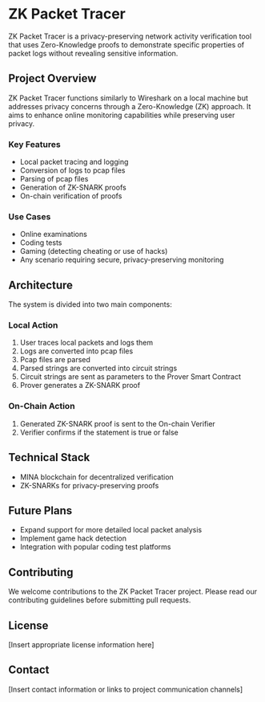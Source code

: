 # ZK Packet Tracer

ZK Packet Tracer is a privacy-preserving network activity verification tool that uses Zero-Knowledge proofs to demonstrate specific properties of packet logs without revealing sensitive information.

## Project Overview

ZK Packet Tracer functions similarly to Wireshark on a local machine but addresses privacy concerns through a Zero-Knowledge (ZK) approach. It aims to enhance online monitoring capabilities while preserving user privacy.

### Key Features

- Local packet tracing and logging
- Conversion of logs to pcap files
- Parsing of pcap files
- Generation of ZK-SNARK proofs
- On-chain verification of proofs

### Use Cases

- Online examinations
- Coding tests
- Gaming (detecting cheating or use of hacks)
- Any scenario requiring secure, privacy-preserving monitoring

## Architecture

The system is divided into two main components:

### Local Action

1. User traces local packets and logs them
2. Logs are converted into pcap files
3. Pcap files are parsed
4. Parsed strings are converted into circuit strings
5. Circuit strings are sent as parameters to the Prover Smart Contract
6. Prover generates a ZK-SNARK proof

### On-Chain Action

1. Generated ZK-SNARK proof is sent to the On-chain Verifier
2. Verifier confirms if the statement is true or false

## Technical Stack

- MINA blockchain for decentralized verification
- ZK-SNARKs for privacy-preserving proofs

## Future Plans

- Expand support for more detailed local packet analysis
- Implement game hack detection
- Integration with popular coding test platforms

## Contributing

We welcome contributions to the ZK Packet Tracer project. Please read our contributing guidelines before submitting pull requests.

## License

[Insert appropriate license information here]

## Contact

[Insert contact information or links to project communication channels]

